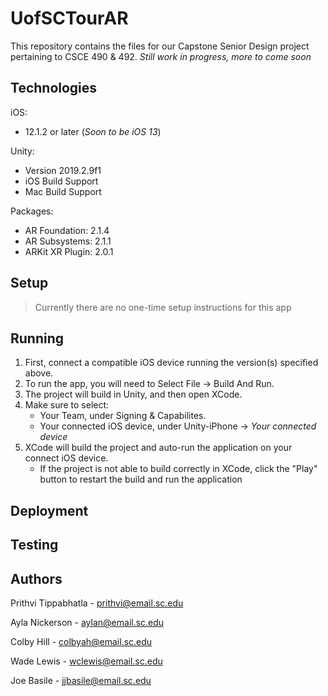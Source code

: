 # UofSCTourAR
This repository contains the files for our Capstone Senior Design project pertaining to CSCE 490 & 492.
*Still work in progress, more to come soon*


## Technologies

iOS:
  - 12.1.2 or later (*Soon to be iOS 13*)

Unity: 
  - Version 2019.2.9f1
  - iOS Build Support
  - Mac Build Support

Packages: 
  - AR Foundation: 2.1.4
  - AR Subsystems: 2.1.1
  - ARKit XR Plugin: 2.0.1
 
 
## Setup
 > Currently there are no one-time setup instructions for this app
 

## Running
 1. First, connect a compatible iOS device running the version(s) specified above.
 2. To run the app, you will need to Select File -> Build And Run.
 3. The project will build in Unity, and then open XCode. 
 4. Make sure to select:
    - Your Team, under Signing & Capabilites.
    - Your connected iOS device, under Unity-iPhone -> *Your connected device*
 5. XCode will build the project and auto-run the application on your connect iOS device.
    - If the project is not able to build correctly in XCode, click the "Play" button to restart the build and run the application
 
## Deployment
 
## Testing
 
 
## Authors
 
  Prithvi Tippabhatla - prithvi@email.sc.edu

  Ayla Nickerson - aylan@email.sc.edu

  Colby Hill - colbyah@email.sc.edu

  Wade Lewis - wclewis@email.sc.edu

  Joe Basile - jjbasile@email.sc.edu




